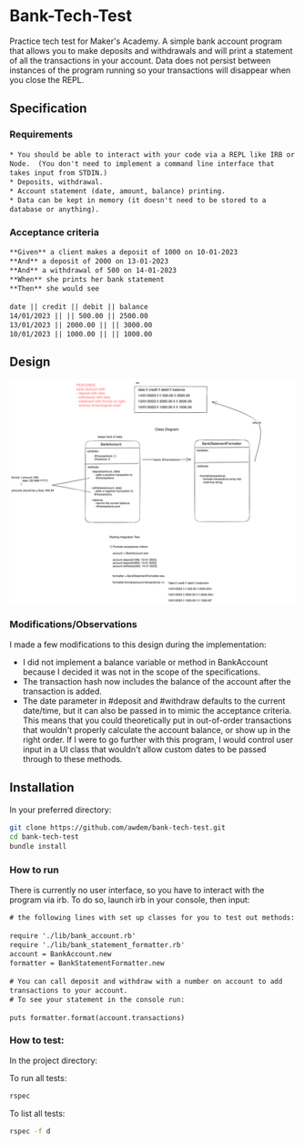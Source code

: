# Bank-Tech-Test

Practice tech test for Maker's Academy. A simple bank account program that allows you to make deposits and withdrawals and will print a statement of all the transactions in your account.
Data does not persist between instances of the program running so your transactions will disappear when you close the REPL.

## Specification

### Requirements

```plain
* You should be able to interact with your code via a REPL like IRB or Node.  (You don't need to implement a command line interface that takes input from STDIN.)
* Deposits, withdrawal.
* Account statement (date, amount, balance) printing.
* Data can be kept in memory (it doesn't need to be stored to a database or anything).
```

### Acceptance criteria

```plain
**Given** a client makes a deposit of 1000 on 10-01-2023  
**And** a deposit of 2000 on 13-01-2023  
**And** a withdrawal of 500 on 14-01-2023  
**When** she prints her bank statement  
**Then** she would see

date || credit || debit || balance
14/01/2023 || || 500.00 || 2500.00
13/01/2023 || 2000.00 || || 3000.00
10/01/2023 || 1000.00 || || 1000.00
```

## Design
![Design Doc](design/class_design.png)

### Modifications/Observations

I made a few modifications to this design during the implementation:

- I did not implement a balance variable or method in BankAccount because I decided it was not in the scope of the specifications.
- The transaction hash now includes the balance of the account after the transaction is added.
- The date parameter in #deposit and #withdraw defaults to the current date/time, but it can also be passed in to mimic the acceptance criteria. This means
  that you could theoretically put in out-of-order transactions that wouldn't properly calculate the account balance, or show up in the right order. If I were to go further with this program, I would control
  user input in a UI class that wouldn't allow custom dates to be passed through to these methods. 

## Installation

In your preferred directory:

```zsh
git clone https://github.com/awdem/bank-tech-test.git
cd bank-tech-test
bundle install
```
### How to run

There is currently no user interface, so you have to interact with the program via irb. To do so, launch irb in your console, then input:

```irb
# the following lines with set up classes for you to test out methods:

require './lib/bank_account.rb'
require './lib/bank_statement_formatter.rb'
account = BankAccount.new
formatter = BankStatementFormatter.new

# You can call deposit and withdraw with a number on account to add transactions to your account.
# To see your statement in the console run:

puts formatter.format(account.transactions) 
```
### How to test:

In the project directory:

To run all tests:
```zsh
rspec
```
To list all tests:
```zsh
rspec -f d
```